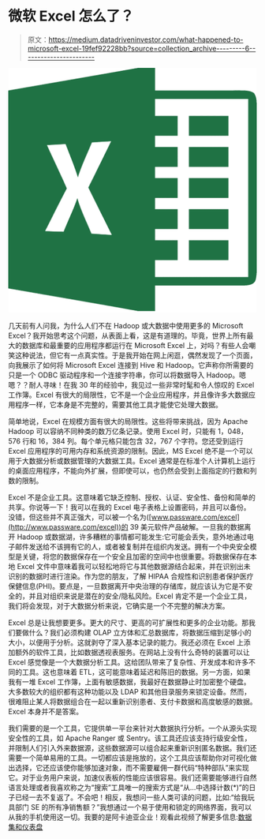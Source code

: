# 微软 Excel 怎么了？

> 原文：<https://medium.datadriveninvestor.com/what-happened-to-microsoft-excel-19fef92228bb?source=collection_archive---------6----------------------->

![](img/41fede4e300529706cb3e00ef7113311.png)

几天前有人问我，为什么人们不在 Hadoop 或大数据中使用更多的 Microsoft Excel？我开始思考这个问题，从表面上看，这是有道理的。毕竟，世界上所有最大的数据库和最重要的应用程序都运行在 Microsoft Excel 上，对吗？有些人会嘲笑这种说法，但它有一点真实性。于是我开始在网上闲逛，偶然发现了一个页面，向我展示了如何将 Microsoft Excel 连接到 Hive 和 Hadoop。它声称你所需要的只是一个 ODBC 驱动程序和一个连接字符串，你可以将数据导入 Hadoop。嗯嗯？？耐人寻味！在我 30 年的经验中，我见过一些非常时髦和令人惊叹的 Excel 工作簿。Excel 有很大的局限性，它不是一个企业应用程序，并且像许多大数据应用程序一样，它本身是不完整的，需要其他工具才能使它处理大数据。

简单地说，Excel 在规模方面有很大的局限性。这些将带来挑战，因为 Apache Hadoop 可以容纳不同种类的数万亿条记录。使用 Excel 时，只能有 1，048，576 行和 16，384 列。每个单元格只能包含 32，767 个字符。您还受到运行 Excel 应用程序的可用内存和系统资源的限制。因此，MS Excel 绝不是一个可以用于大数据分析或数据管理的大数据工具。Excel 通常是在标准个人计算机上运行的桌面应用程序，不能向外扩展，但即使可以，也仍然会受到上面指定的行数和列数的限制。

Excel 不是企业工具。这意味着它缺乏控制、授权、认证、安全性、备份和简单的共享。你说等一下！我可以在我的 Excel 电子表格上设置密码，并且可以备份。没错，但这些并不真正强大，可以被一个名为([www.passware.com/excel](http://www.passware.com/excel))的 39 美元软件产品破解。一旦我的数据离开 Hadoop 或数据湖，许多糟糕的事情都可能发生:它可能会丢失，意外地通过电子邮件发送给不该拥有它的人，或者被复制并在组织内发送。拥有一个中央安全模型是关键，将您的数据保存在一个安全且加密的空间中也很重要。将数据保存在本地 Excel 文件中意味着我可以轻松地将它与其他数据源结合起来，并在识别出未识别的数据时进行渲染。作为您的朋友，了解 HIPAA 合规性和识别患者保护医疗保健信息(PHI)。要点是，一旦数据离开中央治理的存储库，就应该认为它是不安全的，并且对组织来说是潜在的安全/隐私风险。Excel 肯定不是一个企业工具，我们将会发现，对于大数据分析来说，它确实是一个不完整的解决方案。

Excel 总是让我想要更多。更大的尺寸、更高的可扩展性和更多的企业功能。那我们要做什么？我们必须构建 OLAP 立方体和汇总数据库，将数据压缩到足够小的大小，以便用于分析。这就剥夺了深入基本记录的能力。我还必须在 Excel 上添加额外的软件工具，比如数据透视表服务。在网站上没有什么奇特的装置可以让 Excel 感觉像是一个大数据分析工具。这给团队带来了复杂性、开发成本和许多不同的工具。这也意味着 ETL，这可能意味着延迟和陈旧的数据。另一方面，如果我有一堆 Excel 工作簿，上面有敏感数据，我最好在数据静止时加密整个硬盘。大多数较大的组织都有这种功能以及 LDAP 和其他目录服务来锁定设备。然而，很难阻止某人将数据组合在一起以重新识别患者、支付卡数据和高度敏感的数据。Excel 本身并不是答案。

我们需要的是一个工具，它提供单一平台来针对大数据执行分析。一个从源头实现安全性的工具，如 Apache Ranger 或 Sentry。该工具还应该支持行级安全性，并限制人们引入外来数据源，这些数据源可以组合起来重新识别匿名数据。我们还需要一个简单易用的工具。一切都应该是拖放的，这个工具应该帮助你对可视化做出选择，它还应该使你能够加速对象，而不需要雇佣一群代码“特种部队”来实现它。对于业务用户来说，加速仪表板的性能应该很容易。我们还需要能够进行自然语言处理或者我喜欢称之为“搜索”工具唯一的搜索方式是“从…中选择计数(*)”的日子已经一去不复返了。不会吧！相反，我想问一些人类可读的问题，比如:“给我玩具部门 SE 的所有净销售额？”我想通过一个易于使用和锁定的网络界面，我可以从我的手机使用这一切。我要的是阿卡迪亚企业！观看此视频了解更多信息:[数据集和仪表盘](https://www.youtube.com/watch?v=3VOYot7QfWM)
